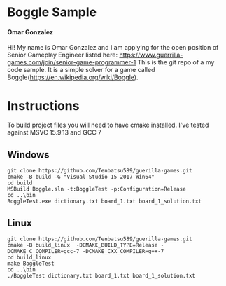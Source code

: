 # Boggle Sample

#### Omar Gonzalez
Hi! My name is Omar Gonzalez and I am applying for the open position of Senior Gameplay Engineer listed here: https://www.guerrilla-games.com/join/senior-game-programmer-1
This is the git repo of a my code sample. It is a simple solver for a game called Boggle(https://en.wikipedia.org/wiki/Boggle).


# Instructions

To build project files you will need to have cmake installed. I've tested against MSVC 15.9.13 and GCC 7

## Windows
```
git clone https://github.com/Tenbatsu589/guerilla-games.git
cmake -B build -G "Visual Studio 15 2017 Win64"
cd build
MSBuild Boggle.sln -t:BoggleTest -p:Configuration=Release
cd ..\bin
BoggleTest.exe dictionary.txt board_1.txt board_1_solution.txt
```
## Linux
```
git clone https://github.com/Tenbatsu589/guerilla-games.git
cmake -B build_linux  -DCMAKE_BUILD_TYPE=Release -DCMAKE_C_COMPILER=gcc-7 -DCMAKE_CXX_COMPILER=g++-7
cd build_linux
make BoggleTest
cd ..\bin
./BoggleTest dictionary.txt board_1.txt board_1_solution.txt
```

